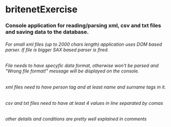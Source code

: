 # britenetExercise
### Console application for reading/parsing xml, csv and txt files and saving data to the database.

###### For small xml files (up to 2000 chars length) application uses DOM based parser. If file is bigger SAX based parser is fired.
###### File needs to have specyfic data format, otherwise won't be parsed and "Wrong file format!" message will be displayed on the console.

###### xml files need to have person tag and at least name and surname tags in it.
###### csv and txt files need to have at least 4 values in line separated by comas

###### other details and conditions are pretty well explained in comments
